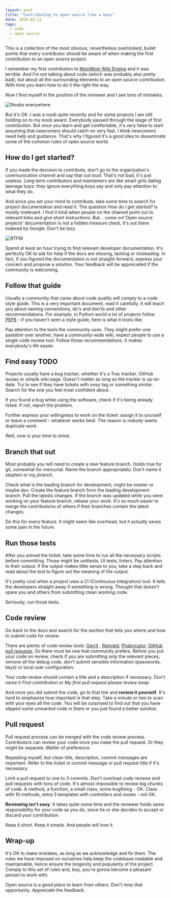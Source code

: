```yaml
---
layout: post
title: "Contributing to open source like a boss"
date: 2015-01-11
tags:
  - code
  - open source
---
```


This is a collection of the most obvious, nevertheless overlooked, bullet points
that every contributor should be aware of when making the first contribution
to an open source project.

I remember my first contribution to
[MoinMoin Wiki Engine](http://moinmo.in/) and it was terrible. And I'm not talking about code
(which was probably also pretty bad), but about all the surrounding elements
to an open source contribution. With time you learn how to do it the right the
way.

Now I find myself in the position of the reviewer and I see tons of
mistakes.

<img src="{{ site.baseurl }}/assets/img/contributing/noobs_everywhere.jpg"
alt="Noobs everywhere" class="center">

But it's OK. I was a noob quite recently and for some projects I am still holding
on to my noob award. Everybody passed through the stage of first contribution.
But once you learn and get comfortable, it's very false to start assuming that
newcomers should catch on very fast. I think newcomers need help and guidance.
That's why I figured it's a good idea to disseminate some of the common rules
of open source world.

## How do I get started?

If you made the decision to contribute, don't go to the organization's
communication channel and say that out loud. That's not bad, it's just useless.
Long term contributors and maintainers are like smart girls dating teenage boys:
they ignore everything boys say and only pay attention to what they do.

And since you set your mind to contribute, take some time to search for project
documentation and read it. The question *How do I get started?* is mostly
irrelevant. I find it kind when people on the channel point out to relevant links
and give short instructions. But... come on! Open source projects' documentation
is not a hidden treasure chest, it's out there indexed by Google. Don't be lazy.

<img src="http://imgs.xkcd.com/comics/rtfm.png" title="Life is too short for man pages,
but occasionally much too short without them." alt="RTFM" class="center">

Spend at least an hour trying to find relevant developer documentation. It's
perfectly OK to ask for help if the docs are missing, lacking or misleading. In
fact, if you figured the documentation is not straight-forward, express your
concern and propose a solution. Your feedback will be appreciated if the
community is welcoming.

## Follow that guide

Usually a community that cares about code quality will comply to a code style guide.
This is a very important document, read it carefully. It will teach you about
naming conventions, do's and don'ts and other recommendations. For example, in
Python world a lot of projects follow [PEP8](https://www.python.org/dev/peps/pep-0008) -
if you haven't seen a style guide, here is what it looks like.

Pay attention to the tools the community uses. They might prefer one pastebin
over another, have a community-wide wiki, expect people to use a single code
review tool. Follow those recommendations. It makes everybody's life easier.

## Find easy TODO

Projects usually have a bug tracker, whether it's a Trac tracker, GitHub issues
or simple wiki page. Doesn't matter as long as the tracker is up-to-date. Try to
see if they have tickets with *easy* tag or something similar. Search for the one you feel most
confident about.

If you found a bug while using the software, check if it's being already listed.
If not, report the problem.

Further express your willingness to work on the ticket: assign it to yourself or
leave a comment - whatever works best. The reason is nobody wants duplicate
work.

Well, now is your time to shine.

## Branch that out

Most probably you will need to create a new feature branch. Holds true for git,
somewhat for mercurial. Name the branch appropriately. Don't name
it *stephen* or *my_branch*.

Check what is the leading branch for development, might be *master* or maybe *dev*.
Create the feature branch from the leading development branch. Pull the latests
changes. If the branch was updated while you were working on your feature branch,
rebase your work. It's so much easier to merge the contributions of others if
their branches contain the latest changes.

Do this for every feature. It might seem like overhead, but it actually saves
some pain in the future.

## Run those tests

After you solved the ticket, take some time to run all the necessary scripts
before committing. Those might be unittests, UI tests, linters. Pay attention
to their output. If the output makes little sense to you, take a step back and
read about the tool to figure out the meaning of the output.

It's pretty cool when a project uses a CI (Continuous Integration) tool. It tells
the developers straight away if something is wrong. Thought that doesn't spare
you and others from submitting clean working code.

Seriously, run those tests.

## Code review

Go back to the docs and search for the section that tells you where and how to
submit code for review.

There are plenty of code review tools: [Gerrit](https://code.google.com/p/gerrit/) ,
[Rietveld](https://code.google.com/p/rietveld/), [Phabricator](http://phabricator.org/),
[GitHub pull requests](https://help.github.com/articles/using-pull-requests/).
So there must be one that community prefers. Before you
put your code on review, check if you are submitting only the relevant pieces,
remove all the debug code, don't submit sensible information (passwords, keys)
or local user configuration.

Your code review should contain a title and a description if necessary. Don't
name it *First contribution* or *My first pull request please review asap*.

And once you did submit the code, go to that link and **review it yourself**. It's
hard to emphasize how important is that step. Take a minute or two to scan with
your eyes all the code. You will be surprised to find out that you have slipped
some unwanted code in there or you just found a better solution.

## Pull request

Pull request process can be merged with the code review process. Contributors can
review your code once you make the pull request. Or they might be separate.
Matter of preference.

Repeating myself, but clean title, description, commit messages are important.
Refer to the ticket in commit message or pull request title if it's necessary.

Limit a pull request to one to 3 commits. Don't overload code reviews and pull
requests with tons of code. It's almost impossible to review big chunks of code.
A method, a function, a small class, some bugfixing - OK. Class with 10 methods,
extra 5 templates with controllers and routes - not OK.

**Reviewing isn't easy**. It takes quite some time and the reviewer holds same
responsibility for your code as you do, since he or she  decides to accept or
discard your contribution.

Keep it short. Keep it simple. And people will love it.

## Wrap-up

It's OK to make mistakes, as long as we acknowledge and fix them. The rules we
have imposed on ourselves help keep the codebase readable and maintainable, hence
ensure the longevity and popularity of the project. Comply to this set of rules
and, boy, you're gonna become a pleasant person
to work with.

Open source is a good place to learn from others. Don't miss that opportunity.
Appreciate the feedback.

